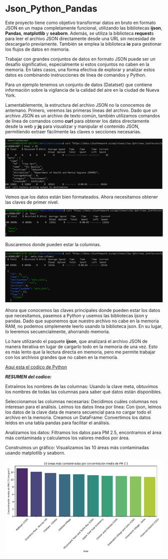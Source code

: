 # Json_Python_Pandas

Este proyecto tiene como objetivo transformar datos en bruto en formato JSON en un mapa completamente funcional, utilizando las bibliotecas **ijson**, **Pandas**, **matplotlib** y **seaborn**. Además, se utiliza la biblioteca **request**s para leer el archivo JSON directamente desde una URL sin necesidad de descargarlo previamente. También se emplea la biblioteca **io** para gestionar los flujos de datos en memoria.

Trabajar con grandes conjuntos de datos en formato JSON puede ser un desafío significativo, especialmente si estos conjuntos no caben en la memoria. En tales casos, 
una forma efectiva de explorar y analizar estos datos es combinando instrucciones de línea de comandos y Python.

Para un ejemplo tenemos un conjunto de datos (Datatset) que contiene información sobre la vigilancia de la calidad del aire en la ciudad de Nueva York.

Lamentablemente, la estructura del archivo JSON no la conocemos de antemano. 
Primero, veremos las primeras líneas del archivo.
Dado que un archivo JSON es un archivo de texto común, también utilizamos comandos de línea de comandos como **curl** para obtener los datos directamente desde la web y **jq** para visualizar y manipular el contenido JSON, permitiendo extraer fácilmente las claves o secciones necesarias.

![](https://github.com/elena210910/Json_Python_Pandas/blob/main/shell_1.PNG)

Vemos que los datos están bien formateados. Ahora necesitamos obtener las claves de primer nivel.
 
![](https://github.com/elena210910/Json_Python_Pandas/blob/main/shell_2.PNG)

Buscaremos donde pueden estar la columnas.

![](https://github.com/elena210910/Json_Python_Pandas/blob/main/shell_3.PNG)

Ahora que conocemos las claves principales donde pueden estar los datos que necesitamos, pasemos a Python y usemos las bibliotecas ijson y pandas.
Dado que suponemos que nuestro archivo no cabe en la memoria RAM, no podemos simplemente leerlo usando la biblioteca json. En su lugar, lo leeremos secuencialmente, ahorrando memoria.

Lo hare utilizando el paquete **ijson**, que analizará el archivo JSON de manera iterativa en lugar de cargarlo todo en la memoria de una vez. Esto es más lento que la lectura directa en memoria, pero me permite trabajar con los archivos grandes que no caben en la memoria.

[Aqui esta el codico de Python](https://github.com/elena210910/Json_Python_Pandas/blob/main/code_python) 

***RESUMEN del codico:***

Extraímos los nombres de las columnas: Usando la clave meta, obtuvimos los nombres de todas las columnas para saber qué datos están disponibles.

Seleccionamos las columnas necesarias: Decidimos cuáles columnas nos interesan para el análisis.
Leímos los datos línea por línea: Con ijson, leímos los datos de la clave data de manera secuencial para no cargar todo el archivo en la memoria.
Creamos un DataFrame: Convertimos los datos leídos en una tabla pandas para facilitar el análisis.

Analizamos los datos: Filtramos los datos para PM 2.5, encontramos el área más contaminada y calculamos los valores medios por área.

Construimos un gráfico: Visualizamos las 10 áreas más contaminadas usando matplotlib y seaborn.


![](https://github.com/elena210910/Json_Python_Pandas/blob/main/10_top.png)




